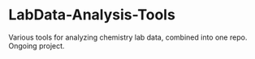 # LabData-Analysis-Tools
Various tools for analyzing chemistry lab data, combined into one repo. Ongoing project.
